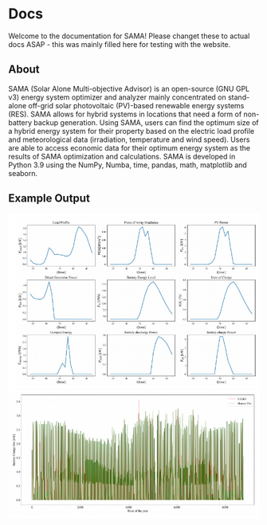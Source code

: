 # Docs

Welcome to the documentation for SAMA! Please changet these to actual docs ASAP - this was mainly filled here for testing with the website.

## About

SAMA (Solar Alone Multi-objective Advisor) is an open-source (GNU GPL v3) energy system optimizer and analyzer mainly concentrated on stand-alone off-grid solar photovoltaic (PV)-based renewable energy systems (RES). SAMA allows for hybrid systems in locations that need a form of non-battery backup generation. Using SAMA, users can find the optimum size of a hybrid energy system for their property based on the electric load profile and meteorological data (irradiation, temperature and wind speed). Users are able to access economic data for their optimum energy system as the results of SAMA optimization and calculations. SAMA is developed in Python 3.9 using the NumPy, Numba, time, pandas, math, matplotlib and seaborn.

## Example Output

<img src="../assets/Fig8a_Results_Of_1st_Day_Of_Year_Sacramento.png" alt="Results of 1st day of year - Sacramento" width="650">

<img src="../assets/Fig7d_Comparison_Of_Battery_Charge_Out_SAMA_vs_Homer_Pro.png" alt="Comparison of Battery Charge Out - SAMA vs Homer Pro" width="650">
